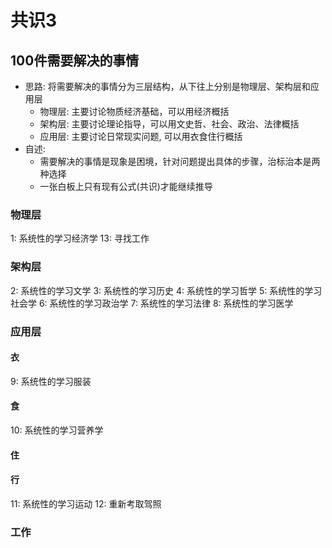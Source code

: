 # 共识3
## 100件需要解决的事情
- 思路: 将需要解决的事情分为三层结构，从下往上分别是物理层、架构层和应用层
    - 物理层: 主要讨论物质经济基础，可以用经济概括
    - 架构层: 主要讨论理论指导，可以用文史哲、社会、政治、法律概括
    - 应用层: 主要讨论日常现实问题, 可以用衣食住行概括
- 自述:
    - 需要解决的事情是现象是困境，针对问题提出具体的步骤，治标治本是两种选择
    - 一张白板上只有现有公式(共识)才能继续推导
### 物理层
1: 系统性的学习经济学
13: 寻找工作
### 架构层
2: 系统性的学习文学
3: 系统性的学习历史
4: 系统性的学习哲学
5: 系统性的学习社会学
6: 系统性的学习政治学
7: 系统性的学习法律
8: 系统性的学习医学
### 应用层
#### 衣
9: 系统性的学习服装
#### 食
10: 系统性的学习营养学
#### 住
#### 行
11: 系统性的学习运动
12: 重新考取驾照
### 工作
